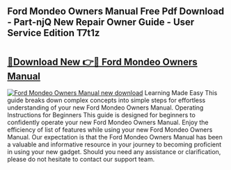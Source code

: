 ## Ford Mondeo Owners Manual Free Pdf Download - Part-njQ New Repair Owner Guide - User Service Edition T7t1z

# <h2><a href="http://cf24208.oget.top/?id=Ford+Mondeo+Owners+Manual">🔗Download New 👉🔴 Ford Mondeo Owners Manual</a></h2>

[![Ford Mondeo Owners Manual new download](https://i.imgur.com/5g1atiW.png)](http://cf24208.oget.top/?id=Ford+Mondeo+Owners+Manual)
Learning Made Easy This guide breaks down complex concepts into simple steps for effortless understanding of your new Ford Mondeo Owners Manual. Operating Instructions for Beginners This guide is designed for beginners to confidently operate your new Ford Mondeo Owners Manual. Enjoy the efficiency of list of features while using your new Ford Mondeo Owners Manual. Our expectation is that the Ford Mondeo Owners Manual has been a valuable and informative resource in your journey to becoming proficient in using your new gadget. Should you need any assistance or clarification, please do not hesitate to contact our support team.
